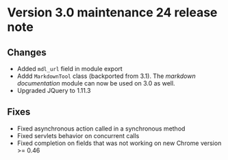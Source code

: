 Version 3.0 maintenance 24 release note
=======================================

Changes
-------

- Added `mdl_url` field in module export
- Addd `MarkdownTool` class (backported from 3.1). The _markdown documentation_ module can now be used on 3.0 as well.
- Upgraded JQuery to 1.11.3

Fixes
-----

- Fixed asynchronous action called in a synchronous method
- Fixed servlets behavior on concurrent calls
- Fixed completion on fields that was not working on new Chrome version  >= 0.46